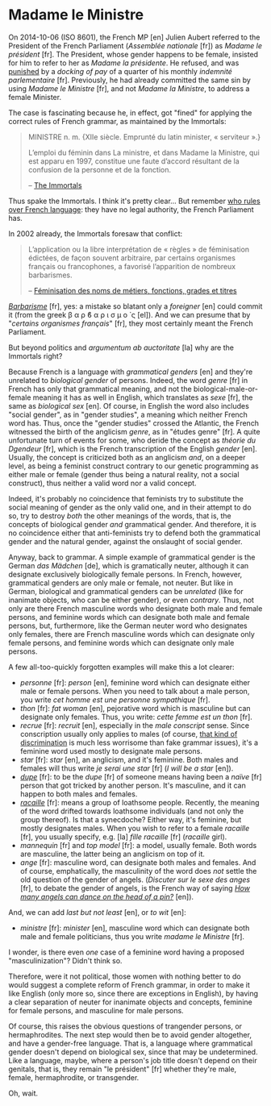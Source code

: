 Madame le Ministre
===

On 2014-10-06 (ISO 8601), the French MP [en] Julien Aubert referred to the President of the French Parliament (*Assemblée nationale* [fr]) as *Madame le président* [fr]. The President, whose gender happens to be female, insisted for him to refer to her as *Madame la présidente*. He refused, and was [punished](http://www.lefigaro.fr/politique/le-scan/citations/2014/10/07/25002-20141007ARTFIG00046-madame-le-president-insiste-a-l-assemblee-un-depute-ump-il-est-sanctionne.php) by a *docking of pay* of a quarter of his monthly *indemnité parlementaire* [fr]. Previously, he had already committed the same sin by using *Madame le Ministre* [fr], and not *Madame la Ministre*, to address a female Minister.

The case is fascinating because he, in effect, got "fined" for applying the correct rules of French grammar, as maintained by the Immortals:

>MINISTRE n. m. {XIIe siècle. Emprunté du latin minister, « serviteur ».}
>
>L’emploi du féminin dans La ministre, et dans Madame la Ministre, qui est apparu en 1997, constitue une faute d’accord résultant de la confusion de la personne et de la fonction.
>
> &ndash; [The Immortals](http://www.academie-francaise.fr/le-dictionnaire-la-9e-edition/exemples-de-remarques-normatives)

Thus spake the Immortals. I think it's pretty clear... But remember [who rules over French language](who-rules-over-french-language): they have no legal authority, the French Parliament has.

In 2002 already, the Immortals foresaw that conflict:

>L’application ou la libre interprétation de « règles » de féminisation édictées, de façon souvent arbitraire, par certains organismes français ou francophones, a favorisé l’apparition de nombreux barbarismes.
>
> &ndash; [Féminisation des noms de métiers, fonctions, grades et titres](http://www.academie-francaise.fr/actualites/feminisation-des-noms-de-metiers-fonctions-grades-et-titres)

*[Barbarisme](http://www.cnrtl.fr/lexicographie/barbarisme)* [fr], yes: a mistake so blatant only a *foreigner* [en] could commit it (from the greek β α ρ ϐ α ρ ι σ μ ο ̀ ς [el]). And we can presume that by "*certains organismes français*" [fr], they most certainly meant the French Parliament.

But beyond politics and *argumentum ab auctoritate* [la] why are the Immortals right?

Because French is a language with *grammatical genders* [en] and they're unrelated to *biological gender* of persons. Indeed, the word *genre* [fr] in French has only that grammatical meaning, and not the biological-male-or-female meaning it has as well in English, which translates as *sexe* [fr], the same as *biological sex* [en]. Of course, in English the word also includes "social gender", as in "gender studies", a meaning which neither French word has. Thus, once the "gender studies" crossed the Atlantic, the French witnessed the birth of the anglicism *genre*, as in "études genre" [fr]. A quite unfortunate turn of events for some, who deride the concept as *théorie du Dgendeur* [fr], which is the French transcription of the English *gender* [en]. Usually, the concept is criticized both as an anglicism *and*, on a deeper level, as being a feminist construct contrary to our genetic programming as either male or female (gender thus being a natural reality, not a social construct), thus neither a valid word nor a valid concept.

Indeed, it's probably no coincidence that feminists try to substitute the social meaning of gender as the only valid one, and in their attempt to do so, try to destroy *both* the other meanings of the words, that is, the concepts of biological gender *and* grammatical gender. And therefore, it is no coincidence either that anti-feminists try to defend both the grammatical gender and the natural gender, against the onslaught of social gender.

Anyway, back to grammar. A simple example of grammatical gender is the German *das Mädchen* [de], which is gramatically neuter, although it can designate exclusively biologically female persons. In French, however, grammatical genders are only male or female, not neuter. But like in German, biological and grammatical genders can be *unrelated* (like for inanimate objects, who can be either gender), or even *contrary*. Thus, not only are there French masculine words who designate both male and female persons, and feminine words which can designate both male and female persons, but, furthermore, like the German neuter word who designates only females, there are French masculine words which can designate only female persons, and feminine words which can designate only male persons.

A few all-too-quickly forgotten examples will make this a lot clearer:

- *personne* [fr]: *person* [en], feminine word which can designate either male or female persons. When you need to talk about a male person, you write *cet homme est une personne sympathique* [fr].
- *thon* [fr]: *fat woman* [en], pejorative word which is masculine but can designate only females. Thus, you write: *cette femme est un thon* [fr].
- *recrue* [fr]: *recruit* [en], especially in the *male conscript* sense. Since conscription usually only applies to males (of course, [that kind of discrimination](http://thoughtcatalog.com/janet-bloomfield/2014/08/5-legal-rights-women-have-that-men-dont/) is much less worrisome than fake grammar issues), it's a feminine word used mostly to designate male persons.
- *star* [fr]: *star* [en], an anglicism, and it's feminine. Both males and females will thus write *je serai une star* [fr] (*I will be a star* [en]).
- *[dupe](http://www.cnrtl.fr/lexicographie/dupe)* [fr]: to be the *dupe* [fr] of someone means having been a *naïve* [fr] person that got tricked by another person. It's masculine, and it can happen to both males and females.
- *[racaille](http://www.cnrtl.fr/definition/racaille)* [fr]: means a group of loathsome people. Recently, the meaning of the word drifted towards loathsome individuals (and not only the group thereof). Is that a synecdoche? Either way, it's feminine, but mostly designates males. When you wish to refer to a female *racaille* [fr], you usually specify, e.g. [la] *fille racaille* [fr] (*racaille* girl).
- *mannequin* [fr] and *top model* [fr]: a model, usually female. Both words are masculine, the latter being an anglicism on top of it.
- *ange* [fr]: masculine word, can designate both males and females. And of course, emphatically, the masculinity of the word does *not* settle the old question of the gender of angels. (*Discuter sur le sexe des anges* [fr], to debate the gender of angels, is the French way of saying *[How many angels can dance on the head of a pin?](http://en.wikipedia.org/wiki/How_many_angels_can_dance_on_the_head_of_a_pin%3F)* [en]).

And, we can add *last but not least* [en], or *to wit* [en]:
- *ministre* [fr]: *minister* [en], masculine word which can designate both male and female politicians, thus you write *madame le Ministre* [fr].

I wonder, is there even *one* case of a feminine word having a proposed "masculinization"? Didn't think so.

Therefore, were it not political, those women with nothing better to do would suggest a complete reform of French grammar, in order to make it like English (only more so, since there are exceptions in English), by having a clear separation of neuter for inanimate objects and concepts, feminine for female persons, and masculine for male persons.

Of course, this raises the obvious questions of trangender persons, or hermaphrodites. The next step would then be to avoid gender altogether, and have a gender-free language. That is, a language where grammatical gender doesn't depend on biological sex, since that may be undetermined. Like a language, maybe, where a person's job title doesn't depend on their genitals, that is, they remain "le président" [fr] whether they're male, female, hermaphrodite, or transgender.

Oh, wait.
